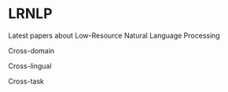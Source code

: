 # LRNLP
Latest papers about Low-Resource Natural Language Processing


Cross-domain


Cross-lingual


Cross-task
